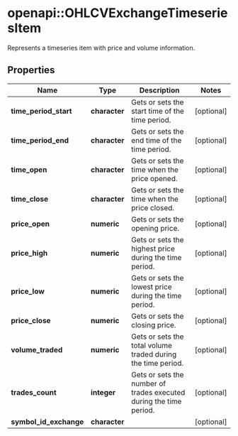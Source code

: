 # openapi::OHLCVExchangeTimeseriesItem

Represents a timeseries item with price and volume information.

## Properties
Name | Type | Description | Notes
------------ | ------------- | ------------- | -------------
**time_period_start** | **character** | Gets or sets the start time of the time period. | [optional] 
**time_period_end** | **character** | Gets or sets the end time of the time period. | [optional] 
**time_open** | **character** | Gets or sets the time when the price opened. | [optional] 
**time_close** | **character** | Gets or sets the time when the price closed. | [optional] 
**price_open** | **numeric** | Gets or sets the opening price. | [optional] 
**price_high** | **numeric** | Gets or sets the highest price during the time period. | [optional] 
**price_low** | **numeric** | Gets or sets the lowest price during the time period. | [optional] 
**price_close** | **numeric** | Gets or sets the closing price. | [optional] 
**volume_traded** | **numeric** | Gets or sets the total volume traded during the time period. | [optional] 
**trades_count** | **integer** | Gets or sets the number of trades executed during the time period. | [optional] 
**symbol_id_exchange** | **character** |  | [optional] 


